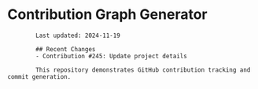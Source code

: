 # Contribution Graph Generator
            
            Last updated: 2024-11-19
            
            ## Recent Changes
            - Contribution #245: Update project details
            
            This repository demonstrates GitHub contribution tracking and commit generation.
        
